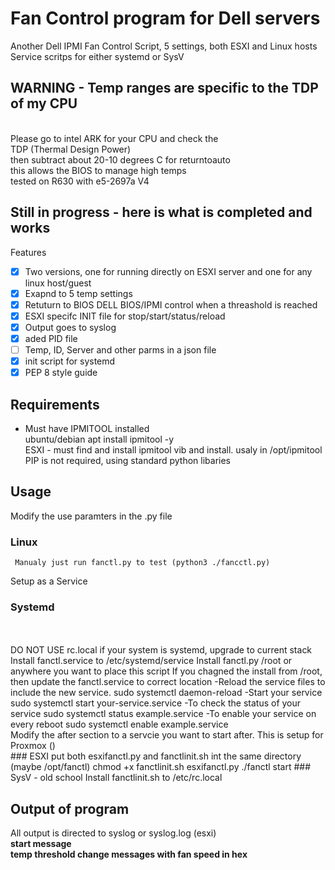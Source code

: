 # Fan Control program for Dell servers
Another Dell IPMI Fan Control Script, 5 settings, both ESXI and Linux hosts
Service scritps for either systemd or SysV
 

## WARNING - Temp ranges are specific to the TDP of my CPU
<br>          Please go to intel ARK for your CPU and check the 
<br>          TDP (Thermal Design Power) 
<br>          then subtract about 20-10 degrees C for returntoauto
<br>          this allows the BIOS to manage high temps
<br>          tested on R630 with e5-2697a V4

## Still in progress - here is what is completed and works

Features
- [X] Two versions, one for running directly on ESXI server and one for any linux host/guest
- [X] Exapnd to 5 temp settings
- [X] Retuturn to BIOS DELL BIOS/IPMI control when a threashold is reached
- [X] ESXI specifc INIT file for stop/start/status/reload
- [X] Output goes to syslog
- [X] aded PID file
- [ ] Temp, ID, Server  and other parms in a json file
- [X] init script for systemd 
- [X] PEP 8 style guide

## Requirements
- Must have IPMITOOL installed
<br> ubuntu/debian apt install ipmitool -y
<br> ESXI - must find and install ipmitool vib and install.  usaly in /opt/ipmitool
<br>PIP is not required, using standard python libaries


## Usage
Modify the use paramters in the .py file
### Linux
     Manualy just run fanctl.py to test (python3 ./fancctl.py)
Setup as a Service
<br>
### Systemd    
<br>
<br>DO NOT USE rc.local if your system is systemd, upgrade to current stack
Install fanctl.service to /etc/systemd/service
Install fanctl.py /root or anywhere you want to place this script
If you chagned the install from /root, then update the fanctl.service to correct location
-Reload the service files to include the new service.
sudo systemctl daemon-reload
-Start your service
sudo systemctl start your-service.service
-To check the status of your service
sudo systemctl status example.service
-To enable your service on every reboot
sudo systemctl enable example.service
<br>
Modify the after section to a servcie you want to start after.  This is setup for Proxmox ()
<br>
### ESXI
put both esxifanctl.py and fanctlinit.sh int the same directory (maybe /opt/fanctl)
chmod +x fanctlinit.sh esxifanctl.py
./fanctl start
### SysV - old school
Install fanctlinit.sh to /etc/rc.local

## Output of program 
All output is directed to syslog or syslog.log (esxi)
<br><b>start message</b> 
<br><b>temp threshold change messages with fan speed in hex</b> 

